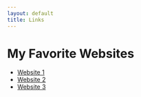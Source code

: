 ```yaml
---
layout: default
title: Links
---
```


# My Favorite Websites

- [Website 1](https://example.com)
- [Website 2](https://example.org)
- [Website 3](https://example.net)
